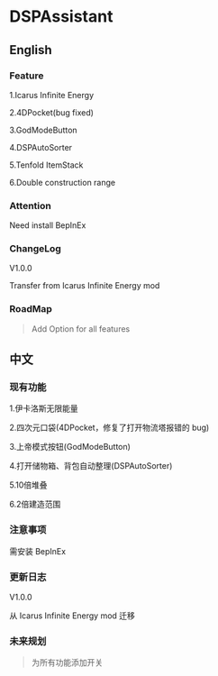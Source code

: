 # DSPAssistant

## English

### Feature

1.Icarus Infinite Energy

2.4DPocket(bug fixed)

3.GodModeButton

4.DSPAutoSorter

5.Tenfold ItemStack

6.Double construction range

### Attention

Need install BepInEx

### ChangeLog

V1.0.0

Transfer from Icarus Infinite Energy mod

### RoadMap

> Add Option for all features

## 中文

### 现有功能

1.伊卡洛斯无限能量

2.四次元口袋(4DPocket，修复了打开物流塔报错的 bug)

3.上帝模式按钮(GodModeButton)

4.打开储物箱、背包自动整理(DSPAutoSorter)

5.10倍堆叠

6.2倍建造范围

### 注意事项

需安装 BepInEx

### 更新日志

V1.0.0

从 Icarus Infinite Energy mod 迁移

### 未来规划

>为所有功能添加开关
